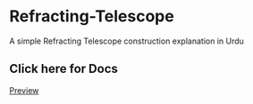 # Refracting-Telescope
A simple Refracting Telescope construction explanation in Urdu

## Click here for Docs
[Preview](https://refracting-telescope.web.app)
